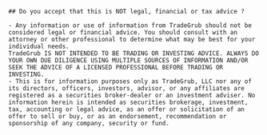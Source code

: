 	## Do you accept that this is NOT legal, financial or tax advice ?
	
	- Any information or use of information from TradeGrub should not be considered legal or financial advice. You should consult with an attorney or other professional to determine what may be best for your individual needs.
	TradeGrub IS NOT INTENDED TO BE TRADING OR INVESTING ADVICE. ALWAYS DO YOUR OWN DUE DILIGENCE USING MULTIPLE SOURCES OF INFORMATION AND/OR SEEK THE ADVICE OF A LICENSED PROFESSIONAL BEFORE TRADING OR INVESTING.
	- This is for information purposes only as TradeGrub, LLC nor any of its directors, officers, investors, advisor, or any affiliates are registered as a securities broker-dealer or an investment adviser. No information herein is intended as securities brokerage, investment, tax, accounting or legal advice, as an offer or solicitation of an offer to sell or buy, or as an endorsement, recommendation or sponsorship of any company, security or fund. 

